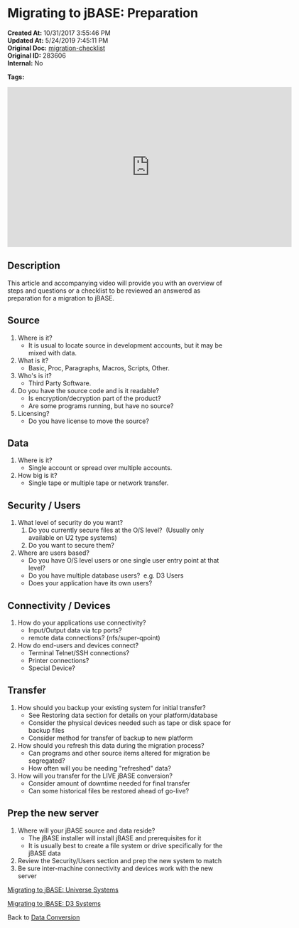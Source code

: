 # Migrating to jBASE: Preparation

**Created At:** 10/31/2017 3:55:46 PM  
**Updated At:** 5/24/2019 7:45:11 PM  
**Original Doc:** [migration-checklist](https://docs.jbase.com/34463-mv-migration-station/migration-checklist)  
**Original ID:** 283606  
**Internal:** No

**Tags:**
<badge text='conversion' vertical='middle' />
<badge text='converting from universe' vertical='middle' />
<badge text='converting from d3' vertical='middle' />
<badge text='jbase conversion' vertical='middle' />

<iframe width="640" height="360" class="fr-draggable" src="https://www.youtube.com/embed/pBZkxtmgWTU?wmode=opaque" frameborder="0" allowfullscreen=""></iframe>

## Description

This article and accompanying video will provide you with an overview of steps and questions or a checklist to be reviewed an answered as preparation for a migration to jBASE.

## Source

1. Where is it?
   - It is usual to locate source in development accounts, but it may be mixed with data.
2. What is it?
   - Basic, Proc, Paragraphs, Macros, Scripts, Other.
3. Who's is it?
   - Third Party Software.
4. Do you have the source code and is it readable?
   - Is encryption/decryption part of the product?
   - Are some programs running, but have no source?
5. Licensing?
   - Do you have license to move the source?

## Data

1. Where is it?
   - Single account or spread over multiple accounts.
2. How big is it?
   - Single tape or multiple tape or network transfer.

## Security / Users

1. What level of security do you want?
   1. Do you currently secure files at the O/S level?  (Usually only available on U2 type systems)
   2. Do you want to secure them?
2. Where are users based?
   - Do you have O/S level users or one single user entry point at that level?
   - Do you have multiple database users?  e.g. D3 Users
   - Does your application have its own users?

## Connectivity / Devices

1. How do your applications use connectivity?
   - Input/Output data via tcp ports?
   - remote data connections? (nfs/super-qpoint)
2. How do end-users and devices connect?
   - Terminal Telnet/SSH connections?
   - Printer connections?
   - Special Device?

## Transfer

1. How should you backup your existing system for initial transfer?
   - See Restoring data section for details on your platform/database
   - Consider the physical devices needed such as tape or disk space for backup files
   - Consider method for transfer of backup to new platform
2. How should you refresh this data during the migration process?
   - Can programs and other source items altered for migration be segregated?
   - How often will you be needing "refreshed" data?
3. How will you transfer for the LIVE jBASE conversion?
   - Consider amount of downtime needed for final transfer
   - Can some historical files be restored ahead of go-live?

## Prep the new server

1. Where will your jBASE source and data reside?
   - The jBASE installer will install jBASE and prerequisites for it
   - It is usually best to create a file system or drive specifically for the jBASE data
2. Review the Security/Users section and prep the new system to match
3. Be sure inter-machine connectivity and devices work with the new server

[Migrating to jBASE: Universe Systems](./../migrating-to-jbase-universe-systems)

[Migrating to jBASE: D3 Systems](./../migrating-to-jbase-d3-systems)

Back to [Data Conversion](.../../README.md)
